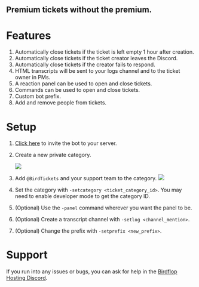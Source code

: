 ## Premium tickets without the premium.

# Features
1. Automatically close tickets if the ticket is left empty 1 hour after creation.
2. Automatically close tickets if the ticket creator leaves the Discord.
3. Automatically close tickets if the creator fails to respond.
4. HTML transcripts will be sent to your logs channel and to the ticket owner in PMs.
5. A reaction panel can be used to open and close tickets.
6. Commands can be used to open and close tickets.
7. Custom bot prefix.
8. Add and remove people from tickets.

# Setup
1. [Click here](https://discord.com/oauth2/authorize?client_id=809975422640717845&permissions=268560464&scope=bot) to invite the bot to your server.
2. Create a new private category.

   <img src="https://i.imgur.com/JuEkppE.png">
3. Add `@BirdTickets` and your support team to the category.
   <img src="https://i.imgur.com/wZiE2KR.png">
4. Set the category with `-setcategory <ticket_category_id>`. You may need to enable developer mode to get the category ID.
5. (Optional) Use the `-panel` command wherever you want the panel to be.
6. (Optional) Create a transcript channel with `-setlog <channel_mention>`.
7. (Optional) Change the prefix with `-setprefix <new_prefix>`.

# Support
If you run into any issues or bugs, you can ask for help in the [Birdflop Hosting Discord](https://discord.gg/ZrRvTMu).
